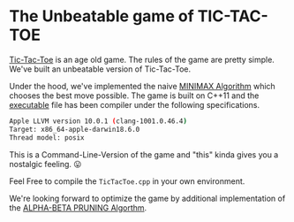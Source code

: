 # The Unbeatable game of TIC-TAC-TOE

[Tic-Tac-Toe](https://en.wikipedia.org/wiki/Tic-tac-toe) is an age old game. The rules of the game are pretty simple. We've built an unbeatable version of Tic-Tac-Toe. 

Under the hood, we've implemented the naive [MINIMAX Algorithm]() which chooses the best move possible. The game is built on C++11 and the [executable](https://github.com/aniketiq/Tic-Tac-Toe_CLI/blob/master/TicTacToe.out) file has been compiler under the following specifications.

```bash
Apple LLVM version 10.0.1 (clang-1001.0.46.4)
Target: x86_64-apple-darwin18.6.0
Thread model: posix
```

This is a Command-Line-Version of the game and "this" kinda gives you a nostalgic feeling. 😛


Feel Free to compile the ```TicTacToe.cpp``` in your own environment.

We're looking forward to optimize the game by additional implementation of the [ALPHA-BETA PRUNING Algorthm](https://en.wikipedia.org/wiki/Alpha–beta_pruning).
